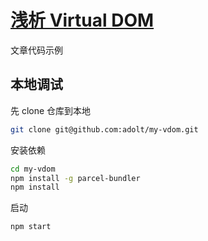 # [浅析 Virtual DOM](https://juejin.im/post/5cb05c1a5188251b203d0039)

文章代码示例

## 本地调试
先 clone 仓库到本地
```bash
git clone git@github.com:adolt/my-vdom.git
```

安装依赖
```bash
cd my-vdom
npm install -g parcel-bundler
npm install
```

启动
```bash
npm start
```